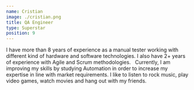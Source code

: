 ```yaml
---
name: Cristian
image: ./cristian.png
title: QA Engineer
type: Superstar
position: 9
---
```

I have more than 8 years of experience as a manual tester working with different kind of hardware and software technologies. I also have 2+ years of experience with Agile and Scrum methodologies.
 
Currently, I am improving my skills by studying Automation in order to increase my expertise in line with market requirements. I like to listen to rock music, play video games, watch movies and hang out with my friends.